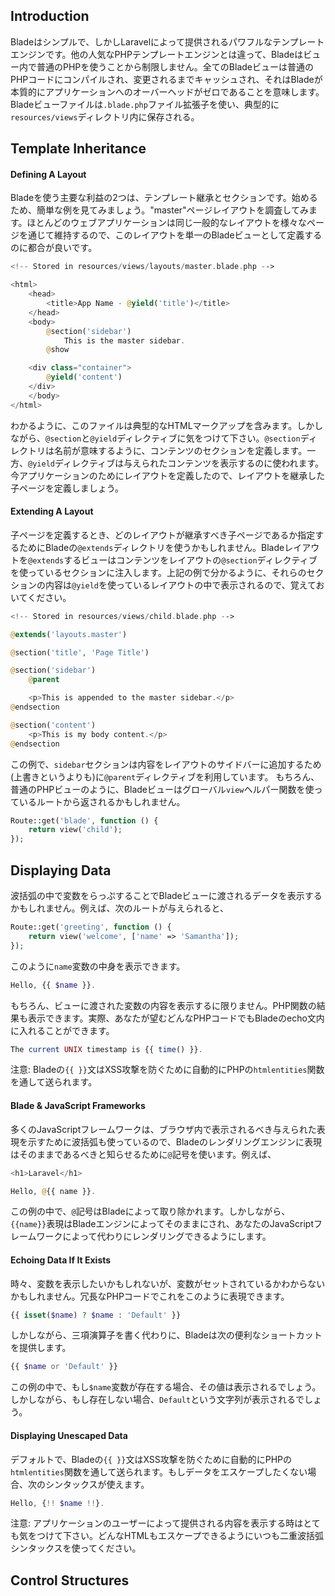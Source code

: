 ## Introduction

Bladeはシンプルで、しかしLaravelによって提供されるパワフルなテンプレートエンジンです。他の人気なPHPテンプレートエンジンとは違って、Bladeはビュー内で普通のPHPを使うことから制限しません。全てのBladeビューは普通のPHPコードにコンパイルされ、変更されるまでキャッシュされ、それはBladeが本質的にアプリケーションへのオーバーヘッドがゼロであることを意味します。Bladeビューファイルは`.blade.php`ファイル拡張子を使い、典型的に`resources/views`ディレクトリ内に保存される。

## Template Inheritance

#### Defining A Layout

Bladeを使う主要な利益の2つは、テンプレート継承とセクションです。始めるため、簡単な例を見てみましょう。"master"ページレイアウトを調査してみます。ほとんどのウェブアプリケーションは同じ一般的なレイアウトを様々なページを通じて維持するので、このレイアウトを単一のBladeビューとして定義するのに都合が良いです。
```php
<!-- Stored in resources/views/layouts/master.blade.php -->

<html>
    <head>
        <title>App Name - @yield('title')</title>
    </head>
    <body>
        @section('sidebar')
            This is the master sidebar.
        @show

    <div class="container">
        @yield('content')
    </div>
    </body>
</html>
```

わかるように、このファイルは典型的なHTMLマークアップを含みます。しかしながら、`@section`と`@yield`ディレクティブに気をつけて下さい。`@section`ディレクトリは名前が意味するように、コンテンツのセクションを定義します。一方、`@yield`ディレクティブは与えられたコンテンツを表示するのに使われます。
今アプリケーションのためにレイアウトを定義したので、レイアウトを継承した子ページを定義しましょう。

#### Extending A Layout

子ページを定義するとき、どのレイアウトが継承すべき子ページであるか指定するためにBladeの`@extends`ディレクトリを使うかもしれません。Bladeレイアウトを`@extends`するビューはコンテンツをレイアウトの`@section`ディレクティブを使っているセクションに注入します。上記の例で分かるように、それらのセクションの内容は`@yield`を使っているレイアウトの中で表示されるので、覚えておいてください。

```php
<!-- Stored in resources/views/child.blade.php -->

@extends('layouts.master')

@section('title', 'Page Title')

@section('sidebar')
    @parent

    <p>This is appended to the master sidebar.</p>
@endsection

@section('content')
    <p>This is my body content.</p>
@endsection
```

この例で、`sidebar`セクションは内容をレイアウトのサイドバーに追加するため(上書きというよりも)に`@parent`ディレクティブを利用しています。
もちろん、普通のPHPビューのように、Bladeビューはグローバル`view`ヘルパー関数を使っているルートから返されるかもしれません。
```php
Route::get('blade', function () {
    return view('child');
});
```

## Displaying Data

波括弧の中で変数をらっぷすることでBladeビューに渡されるデータを表示するかもしれません。例えば、次のルートが与えられると、
```php
Route::get('greeting', function () {
    return view('welcome', ['name' => 'Samantha']);
});
```
このように`name`変数の中身を表示できます。
```php
Hello, {{ $name }}.
```
もちろん、ビューに渡された変数の内容を表示するに限りません。PHP関数の結果も表示できます。実際、あなたが望むどんなPHPコードでもBladeのecho文内に入れることができます。
```php
The current UNIX timestamp is {{ time() }}.
```

注意: Bladeの`{{ }}`文はXSS攻撃を防ぐために自動的にPHPの`htmlentities`関数を通して送られます。

#### Blade & JavaScript Frameworks

多くのJavaScriptフレームワークは、ブラウザ内で表示されるべき与えられた表現を示すために波括弧も使っているので、Bladeのレンダリングエンジンに表現はそのままであるべきと知らせるために`@`記号を使います。例えば、
```php
<h1>Laravel</h1>

Hello, @{{ name }}.
```

この例の中で、`@`記号はBladeによって取り除かれます。しかしながら、`{{name}}`表現はBladeエンジンによってそのままにされ、あなたのJavaScriptフレームワークによって代わりにレンダリングできるようにします。

#### Echoing Data If It Exists

時々、変数を表示したいかもしれないが、変数がセットされているかわからないかもしれません。冗長なPHPコードでこれをこのように表現できます。
```php
{{ isset($name) ? $name : 'Default' }}
```

しかしながら、三項演算子を書く代わりに、Bladeは次の便利なショートカットを提供します。
```php
{{ $name or 'Default' }}
```

この例の中で、もし`$name`変数が存在する場合、その値は表示されるでしょう。しかしながら、もし存在しない場合、`Default`という文字列が表示されるでしょう。

#### Displaying Unescaped Data

デフォルトで、Bladeの`{{ }}`文はXSS攻撃を防ぐために自動的にPHPの`htmlentities`関数を通して送られます。もしデータをエスケープしたくない場合、次のシンタックスが使えます。
```php
Hello, {!! $name !!}.
```

注意: アプリケーションのユーザーによって提供される内容を表示する時はとても気をつけて下さい。どんなHTMLもエスケープできるようにいつも二重波括弧シンタックスを使ってください。

## Control Structures


